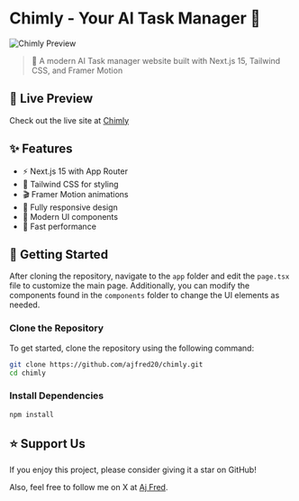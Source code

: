 # Chimly - Your AI Task Manager 🤖

![Chimly Preview](https://raw.githubusercontent.com/ajfred20/chimly/main/public/assets/preview.png)

> 🌟 A modern AI Task manager website built with Next.js 15, Tailwind CSS, and Framer Motion

## 🔴 Live Preview

Check out the live site at [Chimly](https://chimly.vercel.app)

## ✨ Features

- ⚡️ Next.js 15 with App Router
- 🎨 Tailwind CSS for styling
- 🎬 Framer Motion animations
- 📱 Fully responsive design
- 🌙 Modern UI components
- 🚀 Fast performance

## 🚀 Getting Started

After cloning the repository, navigate to the `app` folder and edit the `page.tsx` file to customize the main page. Additionally, you can modify the components found in the `components` folder to change the UI elements as needed.

### Clone the Repository

To get started, clone the repository using the following command:

```bash
git clone https://github.com/ajfred20/chimly.git
cd chimly
```

### Install Dependencies

```bash
npm install
```

## ⭐️ Support Us

If you enjoy this project, please consider giving it a star on GitHub!

Also, feel free to follow me on X at [Aj Fred](https://x.com/iamajfred_).
